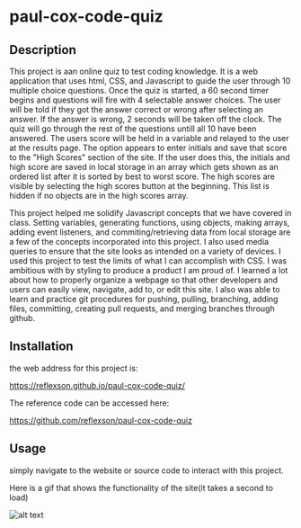 # paul-cox-code-quiz

## Description

This project is aan online quiz to test coding knowledge. It is a web application that uses html, CSS, and Javascript to guide the user through 10 multiple choice questions. Once the quiz is started, a 60 second timer begins and questions will fire with 4 selectable answer choices. The user will be told if they got the answer correct or wrong after selecting an answer. If the answer is wrong, 2 seconds will be taken off the clock. The quiz will go through the rest of the questions untill all 10 have been answered. The users score will be held in a variable and relayed to the user at the results page.  The option appears to enter initials and save that score to the "High Scores" section of the site.  If the user does this, the initials and high score are saved in local storage in an array which gets shown as an ordered list after it is sorted by best to worst score. The high scores are visible by selecting the high scores button at the beginning. This list is hidden if no objects are in the high scores array. 


This project helped me solidify Javascript concepts that we have covered in class.  Setting variables, generating functions, using objects, making arrays, adding event listeners, and commiting/retrieving data from local storage are a few of the concepts incorporated into this project. I also used media queries to ensure that the site looks as intended on a variety of devices. 
I used this project to test the limits of what I can accomplish with CSS.  I was ambitious with by styling to produce a product I am proud of. I learned a lot about how to properly organize a webpage so that other developers and users can easily view, navigate, add to, or edit this site. I also was able to learn and practice git procedures for pushing, pulling, branching, adding files, committing, creating pull requests, and merging branches through github. 

## Installation

the web address for this project is:

https://reflexson.github.io/paul-cox-code-quiz/

The reference code can be accessed here:

https://github.com/reflexson/paul-cox-code-quiz

## Usage

simply navigate to the website or source code to interact with this project.

Here is a gif that shows the functionality of the site(it takes a second to load)

![alt text](./assets/IMGS/Code%20Quiz.gif)
